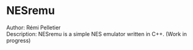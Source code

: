 # NESremu
Author: Rémi Pelletier  
Description: NESremu is a simple NES emulator written in C++. (Work in progress)  
